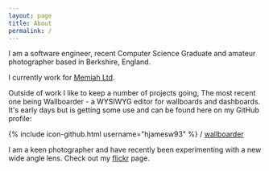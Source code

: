 ```yaml
---
layout: page
title: About
permalink: /
---
```


I am a software engineer, recent Computer Science Graduate and amateur photographer based in Berkshire, England.

I currently work for [Memiah Ltd](http://www.memiah.co.uk/).

Outside of work I like to keep a number of projects going, The most recent one being Wallboarder - a WYSIWYG editor for wallboards and dashboards. It's early days but is getting some use and can be found here on my GitHub profile:

{% include icon-github.html username="hjamesw93" %} /
[wallboarder](https://github.com/hjamesw93/wallboarder)

I am a keen photographer and have recently been experimenting with a new wide angle lens. Check out my [flickr](https://www.flickr.com/photos/j1mb093) page.
